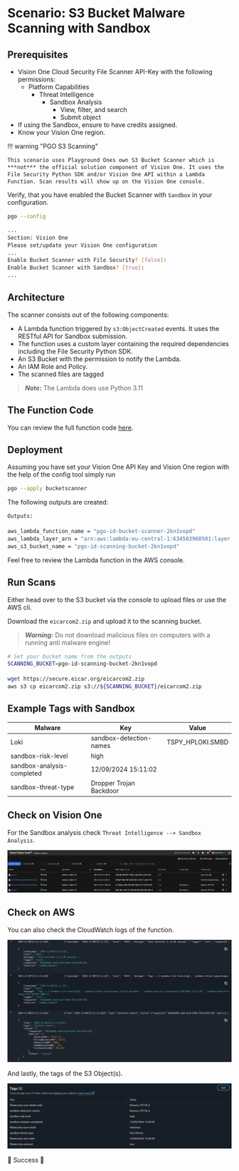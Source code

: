 # Scenario: S3 Bucket Malware Scanning with Sandbox

## Prerequisites

- Vision One Cloud Security File Scanner API-Key with the following permissions:
    - Platform Capabilities
        - Threat Intelligence
            - Sandbox Analysis
                - View, filter, and search
                - Submit object
- If using the Sandbox, ensure to have credits assigned.
- Know your Vision One region.

!!! warning "PGO S3 Scanning"

    This scenario uses Playground Ones own S3 Bucket Scanner which is ***not*** the official solution component of Vision One. It uses the File Security Python SDK and/or Vision One API within a Lambda Function. Scan results will show up on the Vision One console.

Verify, that you have enabled the Bucket Scanner with `Sandbox` in your configuration.

```sh
pgo --config
```

```sh
...
Section: Vision One
Please set/update your Vision One configuration
...
Enable Bucket Scanner with File Security? [false]: 
Enable Bucket Scanner with Sandbox? [true]: 
...
```

## Architecture

The scanner consists out of the following components:

- A Lambda function triggered by `s3:ObjectCreated` events. It uses the RESTful API for Sandbox submission.
- The function uses a custom layer containing the required dependencies including the File Security Python SDK.
- An S3 Bucket with the permission to notify the Lambda.
- An IAM Role and Policy.
- The scanned files are tagged

> ***Note:*** The Lambda does use Python 3.11

## The Function Code

You can review the full function code [here](https://github.com/mawinkler/playground-one-bucket-scanner/blob/main/lambda/scanner.py).

## Deployment

Assuming you have set your Vision One API Key and Vision One region with the help of the config tool simply run

```sh
pgo --apply bucketscanner
```

The following outputs are created:

```sh
Outputs:

aws_lambda_function_name = "pgo-id-bucket-scanner-2kn1vopd"
aws_lambda_layer_arn = "arn:aws:lambda:eu-central-1:634503960501:layer:pgo-id-filesecurity-layer-2kn1vopd:1"
aws_s3_bucket_name = "pgo-id-scanning-bucket-2kn1vopd"
```

Feel free to review the Lambda function in the AWS console.

## Run Scans

Either head over to the S3 bucket via the console to upload files or use the AWS cli.

Download the `eicarcom2.zip` and upload it to the scanning bucket.

> ***Warning:*** Do not download malicious files on computers with a running anti malware engine!

```sh
# Set your bucket name from the outputs
SCANNING_BUCKET=pgo-id-scanning-bucket-2kn1vopd

wget https://secure.eicar.org/eicarcom2.zip
aws s3 cp eicarcom2.zip s3://${SCANNING_BUCKET}/eicarcom2.zip
```

## Example Tags with Sandbox

Malware | Key | Value
------- | --- | -----
Loki | sandbox-detection-names | TSPY_HPLOKI.SMBD
| sandbox-risk-level | high
| sandbox-analysis-completed | 12/09/2024 15:11:02
| sandbox-threat-type | Dropper Trojan Backdoor

## Check on Vision One

For the Sandbox analysis check `Threat Intelligence --> Sandbox Analysis`.

![alt text](images/bucketscanner-sandbox.png "Console")

## Check on AWS

You can also check the CloudWatch logs of the function.

![alt text](images/bucketscanner-sandbox-cw.png "CloudWatch")

And lastly, the tags of the S3 Object(s).

![alt text](images/bucketscanner-tags.png "S3")

🎉 Success 🎉
